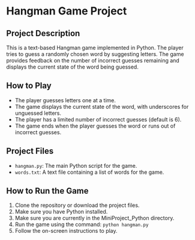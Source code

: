 # Hangman Game Project

## Project Description
This is a text-based Hangman game implemented in Python. The player tries to guess a randomly chosen word by suggesting letters. The game provides feedback on the number of incorrect guesses remaining and displays the current state of the word being guessed.

## How to Play
- The player guesses letters one at a time.
- The game displays the current state of the word, with underscores for unguessed letters.
- The player has a limited number of incorrect guesses (default is 6).
- The game ends when the player guesses the word or runs out of incorrect guesses.

## Project Files
- `hangman.py`: The main Python script for the game.
- `words.txt`: A text file containing a list of words for the game.

## How to Run the Game
1. Clone the repository or download the project files.
2. Make sure you have Python installed.
3. Make sure you are currently in the MiniProject_Python directory.
4. Run the game using the command:
    `python hangman.py`
5. Follow the on-screen instructions to play.
